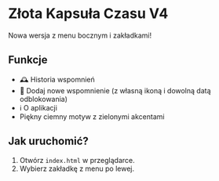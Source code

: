 
# Złota Kapsuła Czasu V4

Nowa wersja z menu bocznym i zakładkami!

## Funkcje
- 🕰 Historia wspomnień
- 📝 Dodaj nowe wspomnienie (z własną ikoną i dowolną datą odblokowania)
- ℹ️ O aplikacji
- Piękny ciemny motyw z zielonymi akcentami

## Jak uruchomić?
1. Otwórz `index.html` w przeglądarce.
2. Wybierz zakładkę z menu po lewej.
